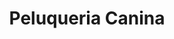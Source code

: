 ---
title: "Peluqueria Canina"
url: /quito/peluqueria-canina-avenida-pedro-vicente-maldonado/
shop: Tiere
---